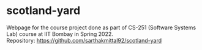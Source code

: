 # scotland-yard

Webpage for the course project done as part of CS-251 (Software Systems Lab) course at IIT Bombay in Spring 2022.  
Repository: https://github.com/sarthakmittal92/scotland-yard